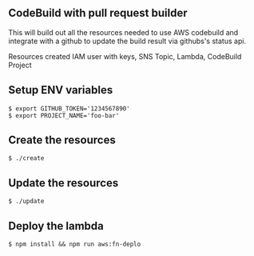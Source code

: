## CodeBuild with pull request builder

This will build out all the resources needed to use AWS codebuild and integrate
with a github to update the build result via githubs's status api.


Resources created IAM user with keys, SNS Topic, Lambda, CodeBuild Project

## Setup ENV variables

```
$ export GITHUB_TOKEN='1234567890'
$ export PROJECT_NAME='foo-bar'
```

## Create the resources
```
$ ./create
```

## Update the resources
```
$ ./update
```

## Deploy the lambda
```
$ npm install && npm run aws:fn-deplo
```
